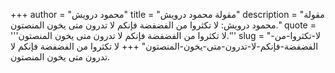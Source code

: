 +++
author = "محمود درويش"
title = "مقولة محمود درويش"
description = "مقولة محمود درويش: لا تكثروا من الفضفضة فإنكم لا تدرون متى يخون المنصتون."
quote = '''لا تكثروا من الفضفضة فإنكم لا تدرون متى يخون المنصتون.''' 
slug = "لا-تكثروا-من-الفضفضة-فإنكم-لا-تدرون-متى-يخون-المنصتون"
+++
لا تكثروا من الفضفضة فإنكم لا تدرون متى يخون المنصتون.
